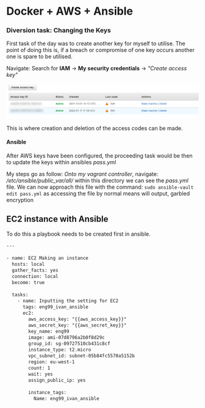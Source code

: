 # Docker + AWS + Ansible

### Diversion task: Changing the Keys

First task of the day was to create another key for myself to utilise.
The point of doing this is, if a breach or compromise of one key occurs another one is spare to be utilised.

Navigate: Search for **IAM** -> **My security credentials** -> *"Create access key"*

![key](pictures/pass.png) 

This is where creation and deletion of the access codes can be made.

#### Ansible

After AWS keys have been configured, the proceeding task would be then to update the keys within ansibles *pass.yml*

My steps go as follow:
*Onto my vagrant controller*, navigate: */etc/ansible/public_var/all/*
within this directory we can see the *pass.yml* file.
We can now approach this file with the command: `sudo ansible-vault edit pass.yml` as accessing the file by normal means will output, garbled encryption

## EC2 instance with Ansible

To do this a playbook needs to be created first in ansible.

```ansible
---

- name: EC2 Making an instance
  hosts: local
  gather_facts: yes
  connection: local
  become: true

  tasks:
    - name: Inputting the setting for EC2
      tags: eng99_ivan_ansible
      ec2:
        aws_access_key: "{{aws_access_key}}"
        aws_secret_key: "{{aws_secret_key}}"
        key_name: eng99
        image: ami-07d8796a2b0f8d29c
        group_id: sg-09727510cb431c8cf
        instance_type: t2.micro
        vpc_subnet_id: subnet-05b84fc5570a5152b
        region: eu-west-1
        count: 1
        wait: yes
        assign_public_ip: yes

        instance_tags:
          Name: eng99_ivan_ansible

```
